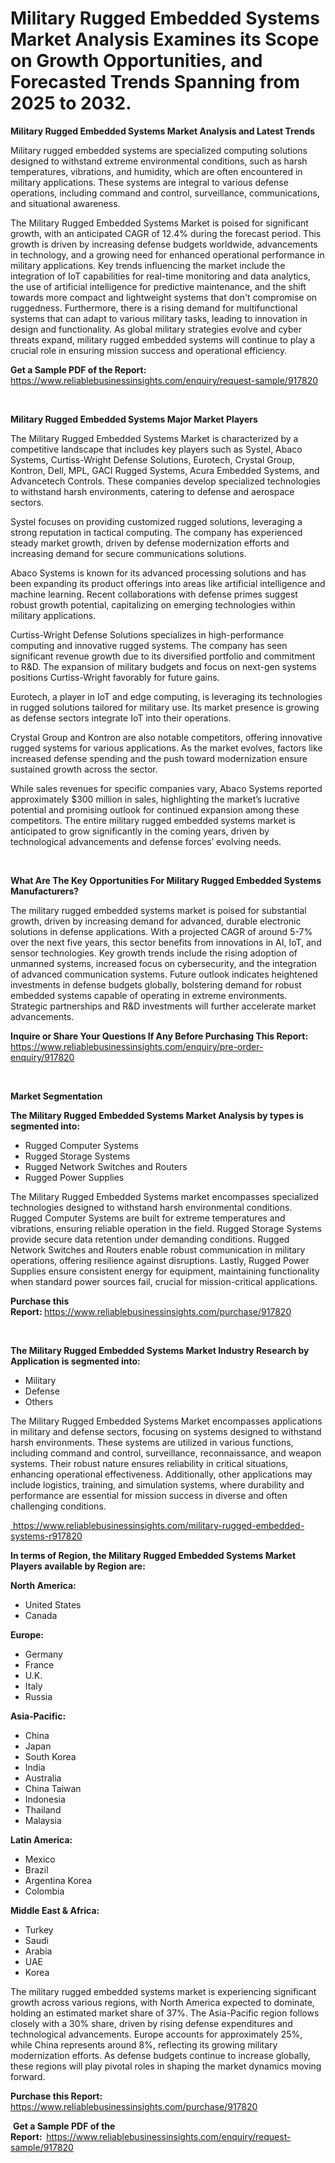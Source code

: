<p><h1>Military Rugged Embedded Systems Market Analysis Examines its Scope on Growth Opportunities, and Forecasted Trends Spanning from 2025 to 2032.</h1></p><p><strong>Military Rugged Embedded Systems Market Analysis and Latest Trends</strong></p>
<p><p>Military rugged embedded systems are specialized computing solutions designed to withstand extreme environmental conditions, such as harsh temperatures, vibrations, and humidity, which are often encountered in military applications. These systems are integral to various defense operations, including command and control, surveillance, communications, and situational awareness. </p><p>The Military Rugged Embedded Systems Market is poised for significant growth, with an anticipated CAGR of 12.4% during the forecast period. This growth is driven by increasing defense budgets worldwide, advancements in technology, and a growing need for enhanced operational performance in military applications. Key trends influencing the market include the integration of IoT capabilities for real-time monitoring and data analytics, the use of artificial intelligence for predictive maintenance, and the shift towards more compact and lightweight systems that don't compromise on ruggedness. Furthermore, there is a rising demand for multifunctional systems that can adapt to various military tasks, leading to innovation in design and functionality. As global military strategies evolve and cyber threats expand, military rugged embedded systems will continue to play a crucial role in ensuring mission success and operational efficiency.</p></p>
<p><strong>Get a Sample PDF of the Report:&nbsp;</strong> <a href="https://www.reliablebusinessinsights.com/enquiry/request-sample/917820?utm_campaign=3120&utm_medium=2&utm_source=Github&utm_content=ia&utm_term=18042025&utm_id=military-rugged-embedded-systems">https://www.reliablebusinessinsights.com/enquiry/request-sample/917820</a></p>
<p>&nbsp;</p>
<p><strong>Military Rugged Embedded Systems Major Market Players</strong></p>
<p><p>The Military Rugged Embedded Systems Market is characterized by a competitive landscape that includes key players such as Systel, Abaco Systems, Curtiss-Wright Defense Solutions, Eurotech, Crystal Group, Kontron, Dell, MPL, GACI Rugged Systems, Acura Embedded Systems, and Advancetech Controls. These companies develop specialized technologies to withstand harsh environments, catering to defense and aerospace sectors.</p><p>Systel focuses on providing customized rugged solutions, leveraging a strong reputation in tactical computing. The company has experienced steady market growth, driven by defense modernization efforts and increasing demand for secure communications solutions.</p><p>Abaco Systems is known for its advanced processing solutions and has been expanding its product offerings into areas like artificial intelligence and machine learning. Recent collaborations with defense primes suggest robust growth potential, capitalizing on emerging technologies within military applications.</p><p>Curtiss-Wright Defense Solutions specializes in high-performance computing and innovative rugged systems. The company has seen significant revenue growth due to its diversified portfolio and commitment to R&D. The expansion of military budgets and focus on next-gen systems positions Curtiss-Wright favorably for future gains.</p><p>Eurotech, a player in IoT and edge computing, is leveraging its technologies in rugged solutions tailored for military use. Its market presence is growing as defense sectors integrate IoT into their operations.</p><p>Crystal Group and Kontron are also notable competitors, offering innovative rugged systems for various applications. As the market evolves, factors like increased defense spending and the push toward modernization ensure sustained growth across the sector.</p><p>While sales revenues for specific companies vary, Abaco Systems reported approximately $300 million in sales, highlighting the market’s lucrative potential and promising outlook for continued expansion among these competitors. The entire military rugged embedded systems market is anticipated to grow significantly in the coming years, driven by technological advancements and defense forces’ evolving needs.</p></p>
<p>&nbsp;</p>
<p><strong>What Are The Key Opportunities For Military Rugged Embedded Systems Manufacturers?</strong></p>
<p><p>The military rugged embedded systems market is poised for substantial growth, driven by increasing demand for advanced, durable electronic solutions in defense applications. With a projected CAGR of around 5-7% over the next five years, this sector benefits from innovations in AI, IoT, and sensor technologies. Key growth trends include the rising adoption of unmanned systems, increased focus on cybersecurity, and the integration of advanced communication systems. Future outlook indicates heightened investments in defense budgets globally, bolstering demand for robust embedded systems capable of operating in extreme environments. Strategic partnerships and R&D investments will further accelerate market advancements.</p></p>
<p><strong>Inquire or Share Your Questions If Any Before Purchasing This Report:</strong> <a href="https://www.reliablebusinessinsights.com/enquiry/pre-order-enquiry/917820?utm_campaign=3120&utm_medium=2&utm_source=Github&utm_content=ia&utm_term=18042025&utm_id=military-rugged-embedded-systems">https://www.reliablebusinessinsights.com/enquiry/pre-order-enquiry/917820</a></p>
<p>&nbsp;</p>
<p><strong>Market Segmentation</strong></p>
<p><strong>The Military Rugged Embedded Systems Market Analysis by types is segmented into:</strong></p>
<p><ul><li>Rugged Computer Systems</li><li>Rugged Storage Systems</li><li>Rugged Network Switches and Routers</li><li>Rugged Power Supplies</li></ul></p>
<p><p>The Military Rugged Embedded Systems market encompasses specialized technologies designed to withstand harsh environmental conditions. Rugged Computer Systems are built for extreme temperatures and vibrations, ensuring reliable operation in the field. Rugged Storage Systems provide secure data retention under demanding conditions. Rugged Network Switches and Routers enable robust communication in military operations, offering resilience against disruptions. Lastly, Rugged Power Supplies ensure consistent energy for equipment, maintaining functionality when standard power sources fail, crucial for mission-critical applications.</p></p>
<p><strong>Purchase this Report:&nbsp;</strong><a href="https://www.reliablebusinessinsights.com/purchase/917820?utm_campaign=3120&utm_medium=2&utm_source=Github&utm_content=ia&utm_term=18042025&utm_id=military-rugged-embedded-systems">https://www.reliablebusinessinsights.com/purchase/917820</a></p>
<p>&nbsp;</p>
<p><strong>The Military Rugged Embedded Systems Market Industry Research by Application is segmented into:</strong></p>
<p><ul><li>Military</li><li>Defense</li><li>Others</li></ul></p>
<p><p>The Military Rugged Embedded Systems Market encompasses applications in military and defense sectors, focusing on systems designed to withstand harsh environments. These systems are utilized in various functions, including command and control, surveillance, reconnaissance, and weapon systems. Their robust nature ensures reliability in critical situations, enhancing operational effectiveness. Additionally, other applications may include logistics, training, and simulation systems, where durability and performance are essential for mission success in diverse and often challenging conditions.</p></p>
<p><a href="https://www.reliablebusinessinsights.com/military-rugged-embedded-systems-r917820?utm_campaign=3120&utm_medium=2&utm_source=Github&utm_content=ia&utm_term=18042025&utm_id=military-rugged-embedded-systems">&nbsp;https://www.reliablebusinessinsights.com/military-rugged-embedded-systems-r917820</a></p>
<p><strong>In terms of Region, the Military Rugged Embedded Systems Market Players available by Region are:</strong></p>
<p>
    <p> <strong> North America: </strong>
        <ul>
            <li>United States</li>
            <li>Canada</li>
        </ul>
        </p> 
    <p> <strong> Europe: </strong>
        <ul>
            <li>Germany</li>
            <li>France</li>
            <li>U.K.</li>
            <li>Italy</li>
            <li>Russia</li>
        </ul>
        </p> 
    <p> <strong> Asia-Pacific: </strong>
        <ul>
            <li>China</li>
            <li>Japan</li>
            <li>South Korea</li>
            <li>India</li>
            <li>Australia</li>
            <li>China Taiwan</li>
            <li>Indonesia</li>
            <li>Thailand</li>
            <li>Malaysia</li>
        </ul>
        </p> 
    <p> <strong> Latin America: </strong>
        <ul>
            <li>Mexico</li>
            <li>Brazil</li>
            <li>Argentina Korea</li>
            <li>Colombia</li>
        </ul>
        </p> 
    <p> <strong> Middle East & Africa: </strong>
        <ul>
            <li>Turkey</li>
            <li>Saudi</li>
            <li>Arabia</li>
            <li>UAE</li>
            <li>Korea</li>
        </ul>
    </p>
    </p>
<p><p>The military rugged embedded systems market is experiencing significant growth across various regions, with North America expected to dominate, holding an estimated market share of 37%. The Asia-Pacific region follows closely with a 30% share, driven by rising defense expenditures and technological advancements. Europe accounts for approximately 25%, while China represents around 8%, reflecting its growing military modernization efforts. As defense budgets continue to increase globally, these regions will play pivotal roles in shaping the market dynamics moving forward.</p></p>
<p><strong>Purchase this Report: </strong><a href="https://www.reliablebusinessinsights.com/purchase/917820?utm_campaign=3120&utm_medium=2&utm_source=Github&utm_content=ia&utm_term=18042025&utm_id=military-rugged-embedded-systems">https://www.reliablebusinessinsights.com/purchase/917820</a></p>
<p>&nbsp;<strong>Get a Sample PDF of the Report:&nbsp;&nbsp;</strong><a href="https://www.reliablebusinessinsights.com/enquiry/request-sample/917820?utm_campaign=3120&utm_medium=2&utm_source=Github&utm_content=ia&utm_term=18042025&utm_id=military-rugged-embedded-systems">https://www.reliablebusinessinsights.com/enquiry/request-sample/917820</a></p>
<p><strong></strong></p>
<p><p></p><p></p><p></p></p>